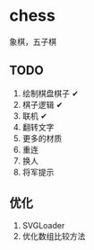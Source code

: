 # chess
象棋，五子棋

## TODO
1. 绘制棋盘棋子 &#10004;
2. 棋子逻辑 &#10004;
3. 联机 &#10004;
4. 翻转文字
5. 更多的材质
6. 重连
7. 换人
8. 将军提示
## 优化
1. SVGLoader
2. 优化数组比较方法